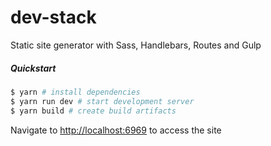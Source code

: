 # dev-stack #

Static site generator with Sass, Handlebars, Routes and Gulp

##### Quickstart

```bash
$ yarn # install dependencies 
$ yarn run dev # start development server
$ yarn build # create build artifacts
```

Navigate to [http://localhost:6969](http://localhost:6969) to access the site